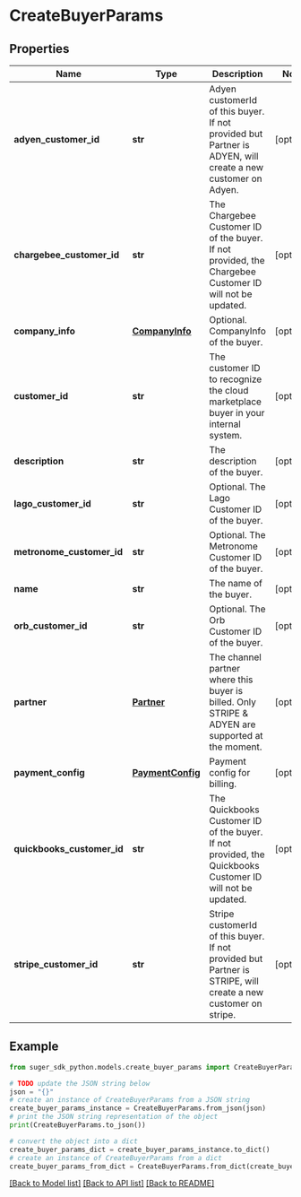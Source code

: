# CreateBuyerParams


## Properties

Name | Type | Description | Notes
------------ | ------------- | ------------- | -------------
**adyen_customer_id** | **str** | Adyen customerId of this buyer. If not provided but Partner is ADYEN, will create a new customer on Adyen. | [optional] 
**chargebee_customer_id** | **str** | The Chargebee Customer ID of the buyer. If not provided, the Chargebee Customer ID will not be updated. | [optional] 
**company_info** | [**CompanyInfo**](CompanyInfo.md) | Optional. CompanyInfo of the buyer. | [optional] 
**customer_id** | **str** | The customer ID to recognize the cloud marketplace buyer in your internal system. | [optional] 
**description** | **str** | The description of the buyer. | [optional] 
**lago_customer_id** | **str** | Optional. The Lago Customer ID of the buyer. | [optional] 
**metronome_customer_id** | **str** | Optional. The Metronome Customer ID of the buyer. | [optional] 
**name** | **str** | The name of the buyer. | [optional] 
**orb_customer_id** | **str** | Optional. The Orb Customer ID of the buyer. | [optional] 
**partner** | [**Partner**](Partner.md) | The channel partner where this buyer is billed. Only STRIPE &amp; ADYEN are supported at the moment. | [optional] 
**payment_config** | [**PaymentConfig**](PaymentConfig.md) | Payment config for billing. | [optional] 
**quickbooks_customer_id** | **str** | The Quickbooks Customer ID of the buyer. If not provided, the Quickbooks Customer ID will not be updated. | [optional] 
**stripe_customer_id** | **str** | Stripe customerId of this buyer. If not provided but Partner is STRIPE, will create a new customer on stripe. | [optional] 

## Example

```python
from suger_sdk_python.models.create_buyer_params import CreateBuyerParams

# TODO update the JSON string below
json = "{}"
# create an instance of CreateBuyerParams from a JSON string
create_buyer_params_instance = CreateBuyerParams.from_json(json)
# print the JSON string representation of the object
print(CreateBuyerParams.to_json())

# convert the object into a dict
create_buyer_params_dict = create_buyer_params_instance.to_dict()
# create an instance of CreateBuyerParams from a dict
create_buyer_params_from_dict = CreateBuyerParams.from_dict(create_buyer_params_dict)
```
[[Back to Model list]](../README.md#documentation-for-models) [[Back to API list]](../README.md#documentation-for-api-endpoints) [[Back to README]](../README.md)


